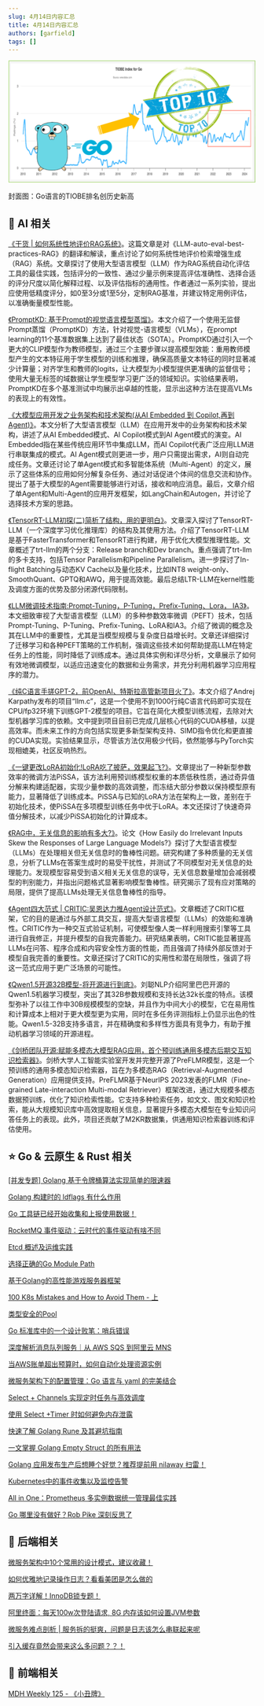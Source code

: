 ```yaml
---
slug: 4月14日内容汇总
title: 4月14日内容汇总
authors: [garfield]
tags: []
---
```


![alt text](image.png)

封面图：Go语言的TIOBE排名创历史新高

## 🌟 AI 相关

[《干货 | 如何系统性地评价RAG系统》](https://mp.weixin.qq.com/s/kw8IZE7yy2QO66iPmQVhqA)。这篇文章是对《LLM-auto-eval-best-practices-RAG》的翻译和解读，重点讨论了如何系统性地评价检索增强生成（RAG）系统。文章探讨了使用大型语言模型（LLM）作为RAG系统自动化评估工具的最佳实践，包括评分的一致性、通过少量示例来提高评估准确性、选择合适的评分尺度以简化解释过程、以及评估指标的通用性。作者通过一系列实验，提出应使用低精度评分，如0至3分或1至5分，定制RAG基准，并建议特定用例评估，以准确衡量模型性能。

[《PromptKD: 基于Prompt的视觉语言模型蒸馏》](https://mp.weixin.qq.com/s/Eub9QELtA91bdYNkzaZfIQ)。本文介绍了一个使用无监督Prompt蒸馏（PromptKD）方法，针对视觉-语言模型（VLMs），在prompt learning的11个基准数据集上达到了最佳状态（SOTA）。PromptKD通过引入一个更大的CLIP模型作为教师模型，通过三个主要步骤以提高模型效能：重用教师模型产生的文本特征用于学生模型的训练和推理，确保高质量文本特征的同时显著减少计算量；对齐学生和教师的logits，让大模型为小模型提供更准确的监督信号；使用大量无标签的域数据让学生模型学习更广泛的领域知识。实验结果表明，PromptKD在多个基准测试中均展示出卓越的性能，显示出这种方法在提高VLMs的表现上的有效性。

[《大模型应用开发之业务架构和技术架构(从AI Embedded 到 Copilot,再到Agent)》](https://mp.weixin.qq.com/s/su_NCl9WQtPGP3pcDgnQ8A)。本文分析了大型语言模型（LLM）在应用开发中的业务架构和技术架构，讲述了从AI Embedded模式、AI Copilot模式到AI Agent模式的演变。AI Embedded指在某些传统应用环节中集成LLM，而AI Copilot代表广泛应用LLM进行串联集成的模式。AI Agent模式则更进一步，用户只需提出需求，AI则自动完成任务。文章还讨论了单Agent模式和多智能体系统（Multi-Agent）的定义，展示了这些体系的应用如何分解复杂任务、通过对话促进个体间的信息交流和协作。提出了基于大模型的Agent需要能够进行对话，接收和响应消息。最后，文章介绍了单Agent和Multi-Agent的应用开发框架，如LangChain和Autogen，并讨论了选择技术方案的思路。

[《TensorRT-LLM初探(二)简析了结构，用的更明白》](https://mp.weixin.qq.com/s/So1Swe4E99xi_SEyxFadsw)。文章深入探讨了TensorRT-LLM（一个深度学习优化推理库）的结构及其使用方法。介绍了TensorRT-LLM是基于FasterTransformer和TensorRT进行构建，用于优化大模型推理性能。文章概述了trt-llm的两个分支：Release branch和Dev branch。重点强调了trt-llm的多卡支持，包括Tensor Parallelism和Pipeline Parallelism。进一步探讨了In-flight Batching与动态KV Cache以及量化技术，比如INT8 weight-only、SmoothQuant、GPTQ和AWQ，用于提高效能。最后总结LTR-LLM在kernel性能及调度方面的优势及部分闭源代码限制。

[《LLM微调技术指南:Prompt-Tuning，P-Tuning，Prefix-Tuning、Lora， IA3》](https://mp.weixin.qq.com/s/KaSM29hUEkme8TjxlbCDag)。本文细致审视了大型语言模型（LLM）的多种参数效率微调（PEFT）技术，包括Prompt-Tuning、P-Tuning、Prefix-Tuning、LoRA和IA3。介绍了微调的概念及其在LLM中的重要性，尤其是当模型规模与复杂度日益增长时。文章还详细探讨了迁移学习和各种PEFT策略的工作机制，强调这些技术如何帮助提高LLM在特定任务上的性能，同时降低了训练成本。通过具体实例和详尽分析，文章展示了如何有效地微调模型，以适应迅速变化的数据和业务需求，并充分利用机器学习应用程序的潜力。

[《纯C语言手搓GPT-2，前OpenAI、特斯拉高管新项目火了》](https://mp.weixin.qq.com/s/YMuq9Jo9Nibl1QFbLNxazg)。本文介绍了Andrej Karpathy发布的项目“llm.c”，这是一个使用不到1000行纯C语言代码即可实现在CPU/fp32环境下训练GPT-2模型的项目。它旨在简化大模型训练流程，去除对大型机器学习库的依赖。文中提到项目目前已完成几层核心代码的CUDA移植，以提高效率。而未来工作的方向包括实现更多新型架构支持、SIMD指令优化和更直接的CUDA实现。实验结果显示，尽管该方法仅用极少代码，依然能够与PyTorch实现相媲美，社区反响热烈。

[《一键更改LoRA初始化!LoRA吃了披萨，效果起飞?》](https://mp.weixin.qq.com/s/EQgaHqNyNT2gvp5q4ro1xQ)。文章提出了一种新型参数效率的微调方法PiSSA，该方法利用预训练模型权重的本质低秩性质，通过奇异值分解来构建适配器，实现少量参数的高效调整，而冻结大部分参数以保持模型原有能力，显著降低了训练成本。PiSSA与已知的LoRA方法在架构上一致，差别在于初始化技术，使PiSSA在多项模型训练任务中优于LoRA。本文还探讨了快速奇异值分解技术，以减少PiSSA初始化的计算成本。

[《RAG中，无关信息的影响有多大?》](https://mp.weixin.qq.com/s/FTsvYFY63cQIm7XWbNMgjA)。论文《How Easily do Irrelevant Inputs Skew the Responses of Large Language Models?》探讨了大型语言模型（LLMs）在处理相关但无关信息时的鲁棒性问题。研究构建了多种质量的无关信息，分析了LLMs在答案生成时的易受干扰性，并测试了不同模型对无关信息的处理能力。发现模型容易受到语义相关无关信息的误导，无关信息数量增加会减弱模型的判别能力，并指出问题格式显著影响模型鲁棒性。研究揭示了现有应对策略的局限，提供了提高LLMs处理无关信息鲁棒性的指导。

[《Agent四大范式 | CRITIC:吴恩达力推Agent设计范式》](https://mp.weixin.qq.com/s/RhjmsehDXOj5KRY2gQ4wzw)。文章概述了CRITIC框架，它的目的是通过与外部工具交互，提高大型语言模型（LLMs）的效能和准确性。CRITIC作为一种交互式验证机制，可使模型像人类一样利用搜索引擎等工具进行自我修正，并提升模型的自我完善能力。研究结果表明，CRITIC能显著提高LLMs在问答、程序合成和内容安全性方面的性能，而且强调了持续外部反馈对于模型自我完善的重要性。文章还探讨了CRITIC的实用性和潜在局限性，强调了将这一范式应用于更广泛场景的可能性。

[《Qwen1.5开源32B模型-将开源进行到底》](https://mp.weixin.qq.com/s/WOiyQYSs5XZzSsn6hdb_Ww)。刘聪NLP介绍阿里巴巴开源的Qwen1.5机器学习模型，突出了其32B参数规模和支持长达32k长度的特点。该模型弥补了以往工作中30B规模模型的空缺，并且作为中间大小的模型，它在易用性和计算成本上相对于更大模型更为实用，同时在多任务评测指标上仍显示出色的性能。Qwen1.5-32B支持多语言，并在精确度和多样性方面具有竞争力，有助于推动机器学习领域的开源进程。

[《剑桥团队开源:赋能多模态大模型RAG应用，首个预训练通用多模态后期交互知识检索器》](https://mp.weixin.qq.com/s/F4wwoATw4HAXxGArbbLKdA)。剑桥大学人工智能实验室开发并完整开源了PreFLMR模型，这是一个预训练的通用多模态知识检索器，旨在为多模态RAG（Retrieval-Augmented Generation）应用提供支持。PreFLMR基于NeurIPS 2023发表的FLMR（Fine-grained Late-interaction Multi-modal Retriever）框架改进，通过大规模多模态数据预训练，优化了知识检索性能。它支持多种检索任务，如文文、图文和知识检索，能从大规模知识库中高效提取相关信息，显著提升多模态大模型在专业知识问答任务上的表现。此外，项目还贡献了M2KR数据集，供通用知识检索器训练和评估使用。

## ⭐️ Go & 云原生 & Rust 相关

[\[并发专题\] Golang 基于令牌桶算法实现简单的限速器](https://mp.weixin.qq.com/s/bRvCdXGauJnHb9aAQhTLLQ)

[Golang 构建时的 ldflags 有什么作用](https://mp.weixin.qq.com/s/InF_TxdieBg0b8q-4numpg)

[Go 工具链已经开始收集和上报使用数据！](https://mp.weixin.qq.com/s/1xFt6GIrf2qvqVyABwG7rw)

[RocketMQ 事件驱动：云时代的事件驱动有啥不同](https://mp.weixin.qq.com/s/fXUfmNeIXWr7utbn_f4Jjg)

[Etcd 概述及运维实践](https://mp.weixin.qq.com/s/KdT-Qo3dB3sWARAhWGeurA)

[选择正确的Go Module Path](https://mp.weixin.qq.com/s/IYe82j3oY3-TuY2lTE0KJA)

[基于Golang的高性能游戏服务器框架](https://mp.weixin.qq.com/s/ymd5O6dXHuYlALU_VF5ieg)

[100 K8s Mistakes and How to Avoid Them - 上](https://mp.weixin.qq.com/s/8noQvux5O5ATdzdx4EHWjQ)

[类型安全的Pool](https://mp.weixin.qq.com/s/TW0IoOOwcSIeMK33L8Bx_w)

[Go 标准库中的一个设计败笔：哨兵错误](https://mp.weixin.qq.com/s/SG58FiEgs-9Q1jHxpDSx9Q)

[深度解析消息队列服务｜从 AWS SQS 到阿里云 MNS](https://mp.weixin.qq.com/s/-cvD5F8fcge6DyiaEKhXWw)

[当AWS账单超出预算时，如何自动化处理资源实例](https://mp.weixin.qq.com/s/zAMuQ29Xp7DnDE74RqffnQ)

[微服务架构下的配置管理：Go 语言与 yaml 的完美结合](https://mp.weixin.qq.com/s/s7hlKBr7fZXmkK9v7PmYPQ)

[Select + Channels 实现定时任务与高效调度](https://mp.weixin.qq.com/s/itHsebcV7a2G5Wy87bW63A)

[使用 Select +Timer 时如何避免内存泄露](https://mp.weixin.qq.com/s/tCeC6uHI2py9_qq9h7pkcw)

[快速了解 Golang Rune 及其避坑指南](https://mp.weixin.qq.com/s/2RNu9ahoLE0O7PR9ZmUWgg)

[一文掌握 Golang Empty Struct 的所有用法](https://mp.weixin.qq.com/s/S0BpYUvHtd5zf-Z_SOnTwQ)

[Golang 应用发布生产后想睡个好觉？推荐提前用 nilaway 扫雷！](https://mp.weixin.qq.com/s/VbZcx7zilS4gLfbJe76EJA)

[Kubernetes中的事件收集以及监控告警](https://mp.weixin.qq.com/s/y8bQ1Ze3pG6PWNDlppS-2w)

[All in One：Prometheus 多实例数据统一管理最佳实践](https://mp.weixin.qq.com/s/SSEXh7n0ZEfcvKTAL4s4sA)

[Go 哪里没有做好？Rob Pike 深刻反思了](https://mp.weixin.qq.com/s/yER9DXSQa-YQuE3Dbu0JDQ)

## 📒 后端相关

[微服务架构中10个常用的设计模式，建议收藏！](https://mp.weixin.qq.com/s/gBwUVRMqoFWaBgxZGfDhJQ)

[如何优雅地记录操作日志？看看美团是怎么做的](https://mp.weixin.qq.com/s/b0T_ZXap_pJ1qW_6KQIfqQ)

[两万字详解！InnoDB锁专题！](https://mp.weixin.qq.com/s/YHft80D_-PUmiGuaz_4Q0A)

[阿里终面：每天100w次登陆请求, 8G 内存该如何设置JVM参数](https://mp.weixin.qq.com/s/sdSXTvZx0hCiWjBERxBk8A)

[微服务难点剖析 | 服务拆的挺爽，问题是日志该怎么串联起来呢](https://mp.weixin.qq.com/s/M2jNnLkYaearwyRERnt0tA)

[引入缓存竟然会带来这么多问题？？！](https://mp.weixin.qq.com/s/XoJzptTiZwVyjcog2Z0g1g)

## 📒 前端相关

[MDH Weekly 125 - 《小丑牌》](https://mp.weixin.qq.com/s/WHrMwVajYKt1NwTSCKyOcw)
